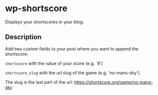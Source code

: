 # wp-shortscore
Displays your shortscores in your blog.

## Description

Add two custom fields to your post where you want to append the shortscore: 

`shortscore` with the value of your score (e.g. `8')

`shortscore_slug` with the url slug of the game (e.g. 'no-mans-sky'). 

The slug is the last part of the url: https://shortscore.org/game/no-mans-sky 

